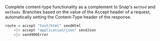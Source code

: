 Complete content-type functionality as a complement to Snap's `method` and
`methods`.  Branches based on the value of the Accept header of a request,
automatically setting the Content-Type header of the response.

```haskell
route = accept "text/html" sendHtml
    <|> accept "application/json" sendJson
    <|> send406Error
```

